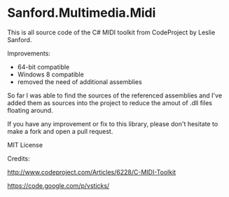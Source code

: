 Sanford.Multimedia.Midi
=======================

This is all source code of the C# MIDI toolkit from CodeProject by Leslie Sanford.

Improvements:
- 64-bit compatible
- Windows 8 compatible
- removed the need of additional assemblies

So far I was able to find the sources of the referenced assemblies and I've added them as sources into the project to reduce the amout of .dll files floating around.

If you have any improvement or fix to this library, please don't hesitate to make a fork and open a pull request.

MIT License

Credits:

http://www.codeproject.com/Articles/6228/C-MIDI-Toolkit

https://code.google.com/p/vsticks/
